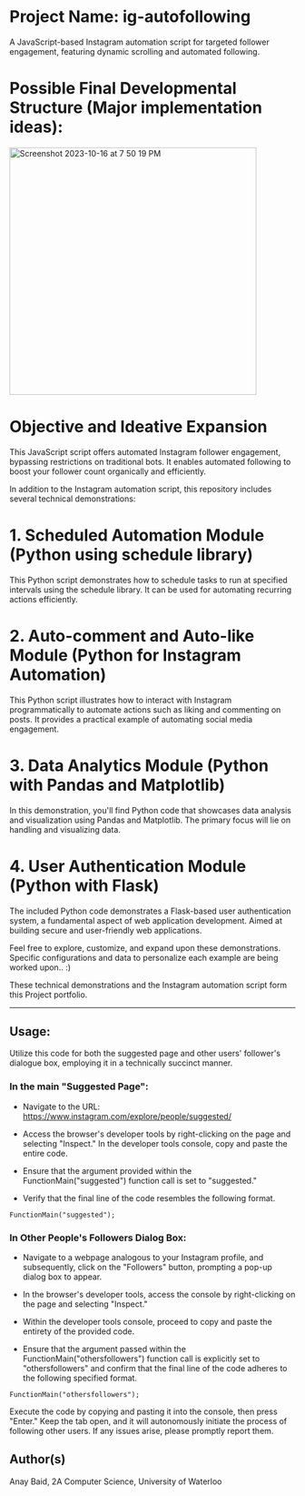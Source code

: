 # Project Name: ig-autofollowing
A JavaScript-based Instagram automation script for targeted follower engagement, featuring dynamic scrolling and automated following.

# Possible Final Developmental Structure (Major implementation ideas): 
<img width="435" alt="Screenshot 2023-10-16 at 7 50 19 PM" src="https://github.com/anaybaid7/ig-autofollowing/assets/72332988/cefbe85c-b24a-4ebd-91ac-61410ac22479">

# Objective and Ideative Expansion
This JavaScript script offers automated Instagram follower engagement, bypassing restrictions on traditional bots. It enables automated following to boost your follower count organically and efficiently.

In addition to the Instagram automation script, this repository includes several technical demonstrations: 

# 1. Scheduled Automation Module (Python using schedule library)
This Python script demonstrates how to schedule tasks to run at specified intervals using the schedule library. It can be used for automating recurring actions efficiently.

# 2. Auto-comment and Auto-like Module (Python for Instagram Automation)
This Python script illustrates how to interact with Instagram programmatically to automate actions such as liking and commenting on posts. It provides a practical example of automating social media engagement.

# 3. Data Analytics Module (Python with Pandas and Matplotlib)
In this demonstration, you'll find Python code that showcases data analysis and visualization using Pandas and Matplotlib. The primary focus will lie on handling and visualizing data.

# 4. User Authentication Module (Python with Flask)
The included Python code demonstrates a Flask-based user authentication system, a fundamental aspect of web application development. Aimed at building secure and user-friendly web applications.

Feel free to explore, customize, and expand upon these demonstrations. Specific configurations and data to personalize each example are being worked upon.. :) 

These technical demonstrations and the Instagram automation script form this Project portfolio. 

*************************************************************************************************************************************************************************************

## Usage: 
Utilize this code for both the suggested page and other users' follower's dialogue box, employing it in a technically succinct manner.

### In the main "Suggested Page":

* Navigate to the URL: https://www.instagram.com/explore/people/suggested/

* Access the browser's developer tools by right-clicking on the page and selecting "Inspect." In the developer tools console, copy and paste the entire code.

* Ensure that the argument provided within the FunctionMain("suggested") function call is set to "suggested."

* Verify that the final line of the code resembles the following format.
```
FunctionMain("suggested");
```

### In Other People's Followers Dialog Box: 

* Navigate to a webpage analogous to your Instagram profile, and subsequently, click on the "Followers" button, prompting a pop-up dialog box to appear.
  
* In the browser's developer tools, access the console by right-clicking on the page and selecting "Inspect."
  
* Within the developer tools console, proceed to copy and paste the entirety of the provided code.
  
* Ensure that the argument passed within the FunctionMain("othersfollowers") function call is explicitly set to "othersfollowers" and confirm that the final line of the code adheres to the following specified format.
```
FunctionMain("othersfollowers");
```

Execute the code by copying and pasting it into the console, then press "Enter." Keep the tab open, and it will autonomously initiate the process of following other users. If any issues arise, please promptly report them.

## Author(s)
Anay Baid, 2A Computer Science, University of Waterloo

